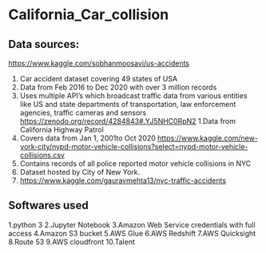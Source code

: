 # California_Car_collision
## Data sources:
https://www.kaggle.com/sobhanmoosavi/us-accidents
1. Car accident dataset covering 49 states of USA
2. Data from Feb 2016 to Dec 2020 with over 3 million records
3. Uses multiple API’s which broadcast traffic data from various entities like US and state departments of transportation, law enforcement agencies, traffic cameras and sensors
https://zenodo.org/record/4284843#.YJ5NHC0RpN2
1.Data from California Highway Patrol
2. Covers data from Jan 1, 2001to Oct 2020
https://www.kaggle.com/new-york-city/nypd-motor-vehicle-collisions?select=nypd-motor-vehicle-collisions.csv
1. Contains records of all police reported motor vehicle collisions in NYC 
2. Dataset hosted by City of New York. 
3. https://www.kaggle.com/gauravmehta13/nyc-traffic-accidents

## Softwares used

1.python 3
2.Jupyter Notebook
3.Amazon Web Service credentials with full access
4.Amazon S3 bucket
5.AWS Glue
6.AWS Redshift
7.AWS Quicksight
8.Route 53
9.AWS cloudfront
10.Talent
